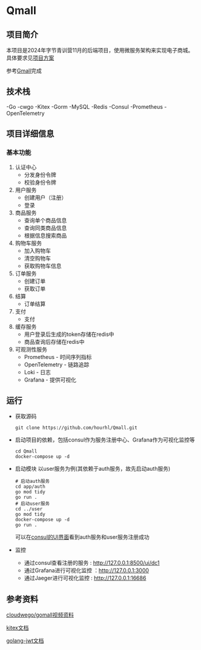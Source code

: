 # Qmall

## 项目简介

本项目是2024年字节青训营11月的后端项目，使用微服务架构来实现电子商城。具体要求见[项目方案](./项目方案.md)

参考[Gmall](https://github.com/cloudwego/biz-demo/tree/main/gomall)完成

## 技术栈
\-Go -cwgo -Kitex -Gorm -MySQL -Redis -Consul -Prometheus -OpenTelemetry          

## 项目详细信息
### 基本功能

1. 认证中心
   * 分发身份令牌
   * 校验身份令牌
2. 用户服务
   * 创建用户（注册）
   * 登录
3. 商品服务
   * 查询单个商品信息
   * 查询同类商品信息
   * 根据信息搜索商品
4. 购物车服务
   * 加入购物车
   * 清空购物车
   * 获取购物车信息
5. 订单服务
   * 创建订单
   * 获取订单
6. 结算
   * 订单结算
7. 支付
   * 支付
8. 缓存服务
   * 用户登录后生成的token存储在redis中
   * 商品查询后存储在redis中
9. 可观测性服务
   * Prometheus - 时间序列指标
   * OpenTelemetry - 链路追踪
   * Loki - 日志
   * Grafana - 提供可视化


## 运行

* 获取源码
   ```shell
   git clone https://github.com/hourhl/Qmall.git
   ```
* 启动项目的依赖，包括consul作为服务注册中心、Grafana作为可视化监控等
   ```shell
   cd Qmall
   docker-compose up -d
   ```
  

* 启动模块
   以user服务为例(其依赖于auth服务，故先启动auth服务)
   ```shell
   # 启动auth服务
   cd app/auth
   go mod tidy
   go run .
   # 启动user服务
   cd ../user
   go mod tidy
   docker-compose up -d
   go run .
   ```
  可以在[consul的UI界面](http://127.0.0.1:8500/ui/dc1/services)看到auth服务和user服务注册成功

* 监控
  * 通过consul查看注册的服务 : http://127.0.0.1:8500/ui/dc1
  * 通过Grafana进行可视化监控 ：http://127.0.0.1:3000
  * 通过Jaeger进行可视化监控 : http://127.0.0.1:16686

   

## 参考资料

[cloudwego/gomall视频资料](https://space.bilibili.com/3494360534485730/channel/collectiondetail?sid=2632484)

[kitex文档](https://www.cloudwego.io/zh/docs/kitex/)

[golang-jwt文档](https://pkg.go.dev/github.com/golang-jwt/jwt#section-documentation)



